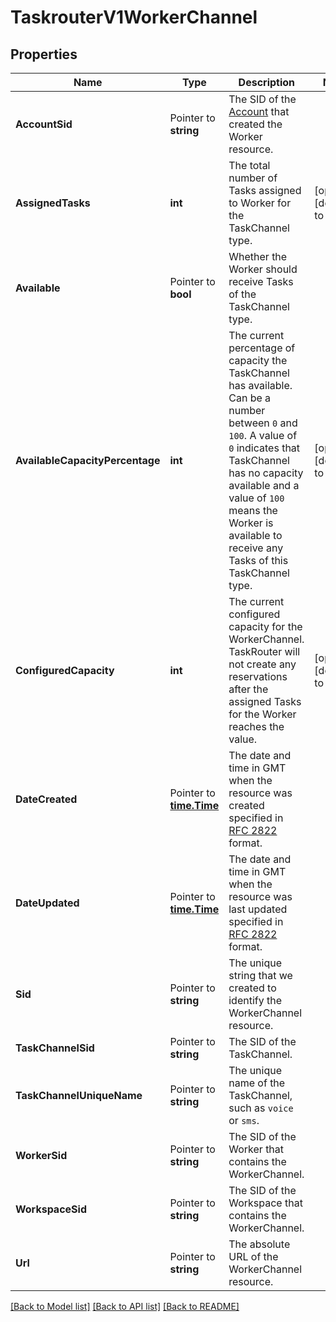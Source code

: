 # TaskrouterV1WorkerChannel

## Properties

Name | Type | Description | Notes
------------ | ------------- | ------------- | -------------
**AccountSid** | Pointer to **string** | The SID of the [Account](https://www.twilio.com/docs/iam/api/account) that created the Worker resource. |
**AssignedTasks** | **int** | The total number of Tasks assigned to Worker for the TaskChannel type. |[optional] [default to 0]
**Available** | Pointer to **bool** | Whether the Worker should receive Tasks of the TaskChannel type. |
**AvailableCapacityPercentage** | **int** | The current percentage of capacity the TaskChannel has available. Can be a number between `0` and `100`. A value of `0` indicates that TaskChannel has no capacity available and a value of `100` means the  Worker is available to receive any Tasks of this TaskChannel type. |[optional] [default to 0]
**ConfiguredCapacity** | **int** | The current configured capacity for the WorkerChannel. TaskRouter will not create any reservations after the assigned Tasks for the Worker reaches the value. |[optional] [default to 0]
**DateCreated** | Pointer to [**time.Time**](time.Time.md) | The date and time in GMT when the resource was created specified in [RFC 2822](https://www.ietf.org/rfc/rfc2822.txt) format. |
**DateUpdated** | Pointer to [**time.Time**](time.Time.md) | The date and time in GMT when the resource was last updated specified in [RFC 2822](https://www.ietf.org/rfc/rfc2822.txt) format. |
**Sid** | Pointer to **string** | The unique string that we created to identify the WorkerChannel resource. |
**TaskChannelSid** | Pointer to **string** | The SID of the TaskChannel. |
**TaskChannelUniqueName** | Pointer to **string** | The unique name of the TaskChannel, such as `voice` or `sms`. |
**WorkerSid** | Pointer to **string** | The SID of the Worker that contains the WorkerChannel. |
**WorkspaceSid** | Pointer to **string** | The SID of the Workspace that contains the WorkerChannel. |
**Url** | Pointer to **string** | The absolute URL of the WorkerChannel resource. |

[[Back to Model list]](../README.md#documentation-for-models) [[Back to API list]](../README.md#documentation-for-api-endpoints) [[Back to README]](../README.md)


